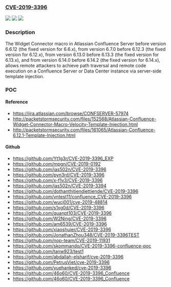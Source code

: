 ### [CVE-2019-3396](https://cve.mitre.org/cgi-bin/cvename.cgi?name=CVE-2019-3396)
![](https://img.shields.io/static/v1?label=Product&message=Confluence%20Server&color=blue)
![](https://img.shields.io/static/v1?label=Version&message=%3C%206.6.12%20&color=brighgreen)
![](https://img.shields.io/static/v1?label=Vulnerability&message=Server-Side%20Template%20Injection&color=brighgreen)

### Description

The Widget Connector macro in Atlassian Confluence Server before version 6.6.12 (the fixed version for 6.6.x), from version 6.7.0 before 6.12.3 (the fixed version for 6.12.x), from version 6.13.0 before 6.13.3 (the fixed version for 6.13.x), and from version 6.14.0 before 6.14.2 (the fixed version for 6.14.x), allows remote attackers to achieve path traversal and remote code execution on a Confluence Server or Data Center instance via server-side template injection.

### POC

#### Reference
- https://jira.atlassian.com/browse/CONFSERVER-57974
- http://packetstormsecurity.com/files/152568/Atlassian-Confluence-Widget-Connector-Macro-Velocity-Template-Injection.html
- http://packetstormsecurity.com/files/161065/Atlassian-Confluence-6.12.1-Template-Injection.html

#### Github
- https://github.com/Yt1g3r/CVE-2019-3396_EXP
- https://github.com/mpgn/CVE-2019-0192
- https://github.com/jas502n/CVE-2019-3396
- https://github.com/pyn3rd/CVE-2019-3396
- https://github.com/x-f1v3/CVE-2019-3396
- https://github.com/jas502n/CVE-2019-3394
- https://github.com/dothanthitiendiettiende/CVE-2019-3396
- https://github.com/vntest11/confluence_CVE-2019-3396
- https://github.com/wucj001/cve-2019-48814
- https://github.com/s1xg0d/CVE-2019-3396
- https://github.com/quanpt103/CVE-2019-3396
- https://github.com/W2Ning/CVE-2019-3396
- https://github.com/am6539/CVE-2019-3396
- https://github.com/xiaoshuier/CVE-2019-3396
- https://github.com/JonathanZhou348/CVE-2019-3396TEST
- https://github.com/nop-team/CVE-2019-11931
- https://github.com/skommando/CVE-2019-3396-confluence-poc
- https://github.com/tanw923/test1
- https://github.com/abdallah-elsharif/cve-2019-3396
- https://github.com/PetrusViet/cve-2019-3396
- https://github.com/yuehanked/cve-2019-3396
- https://github.com/46o60/CVE-2019-3396_Confluence
- https://github.com/46o60/CVE-2019-3396_Confluence

